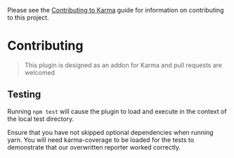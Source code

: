Please see the [Contributing to Karma] guide for information on contributing to this project.

[Contributing to Karma]: https://github.com/karma-runner/karma/blob/master/CONTRIBUTING.md

# Contributing

> This plugin is designed as an addon for Karma and pull requests are welcomed

## Testing

Running `npm test` will cause the plugin to load and execute in the context of the local test directory.

Ensure that you have not skipped optional dependencies when running yarn.  You will need karma-coverage to be loaded for the tests to demonstrate that our overwritten reporter worked correctly.
